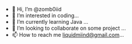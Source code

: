 - 👋 Hi, I’m @zomb0iid
- 👀 I’m interested in coding...
- 🌱 I’m currently learning Java ...
- 💞️ I’m looking to collaborate on some project ...
- 📫 How to reach me liquidmiind@gmail.com...

<!---
zomb0iid/zomb0iid is a ✨ special ✨ repository because its `README.md` (this file) appears on your GitHub profile.
You can click the Preview link to take a look at your changes.
--->
